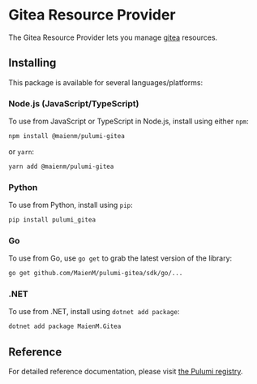 # Gitea Resource Provider

The Gitea Resource Provider lets you manage [gitea](https://www.pulumi.com/registry/packages/gitea/) resources.

## Installing

This package is available for several languages/platforms:

### Node.js (JavaScript/TypeScript)

To use from JavaScript or TypeScript in Node.js, install using either `npm`:

```bash
npm install @maienm/pulumi-gitea
```

or `yarn`:

```bash
yarn add @maienm/pulumi-gitea
```

### Python

To use from Python, install using `pip`:

```bash
pip install pulumi_gitea
```

### Go

To use from Go, use `go get` to grab the latest version of the library:

```bash
go get github.com/MaienM/pulumi-gitea/sdk/go/...
```

### .NET

To use from .NET, install using `dotnet add package`:

```bash
dotnet add package MaienM.Gitea
```

## Reference

For detailed reference documentation, please visit [the Pulumi registry](https://www.pulumi.com/registry/packages/gitea/api-docs/).
